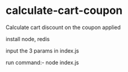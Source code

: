 # calculate-cart-coupon
Calculate cart discount on the coupon applied

install node, redis

input the 3 params in index.js

run command:-
node index.js
